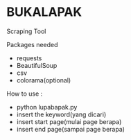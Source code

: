 # BUKALAPAK
Scraping Tool

Packages needed
- requests
- BeautifulSoup
- csv
- colorama(optional)

How to use :
 - python lupabapak.py
 - insert the keyword(yang dicari)
 - insert start page(mulai page berapa)
 - insert end page(sampai page berapa)
